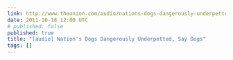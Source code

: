 ```yaml
---
link: http://www.theonion.com/audio/nations-dogs-dangerously-underpetted-say-dogs,26309/
date: 2011-10-18 12:00 UTC
# published: false
published: true
title: "[audio] Nation's Dogs Dangerously Underpetted, Say Dogs"
tags: []
---
```



